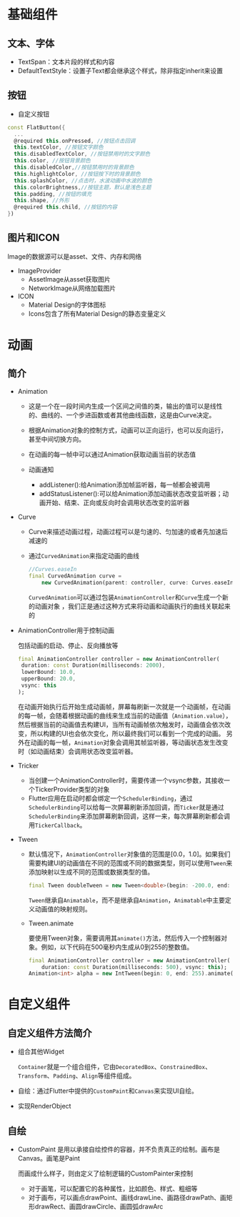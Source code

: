 # 基础组件

## 文本、字体

- TextSpan：文本片段的样式和内容
- DefaultTextStyle：设置子Text都会继承这个样式，除非指定inherit来设置

## 按钮

- 自定义按钮

```dart
const FlatButton({
  ...  
  @required this.onPressed, //按钮点击回调
  this.textColor, //按钮文字颜色
  this.disabledTextColor, //按钮禁用时的文字颜色
  this.color, //按钮背景颜色
  this.disabledColor,//按钮禁用时的背景颜色
  this.highlightColor, //按钮按下时的背景颜色
  this.splashColor, //点击时，水波动画中水波的颜色
  this.colorBrightness,//按钮主题，默认是浅色主题 
  this.padding, //按钮的填充
  this.shape, //外形
  @required this.child, //按钮的内容
})
```

## 图片和ICON

Image的数据源可以是asset、文件、内存和网络

- ImageProvider
  - AssetImage从asset获取图片
  - NetworkImage从网络加载图片
- ICON
  - Material Design的字体图标
  - Icons包含了所有Material Design的静态变量定义

# 动画

## 简介

- Animation

  - 这是一个在一段时间内生成一个区间之间值的类，输出的值可以是线性的、曲线的、一个步进函数或者其他曲线函数，这是由Curve决定。
  - 根据Animation对象的控制方式，动画可以正向运行，也可以反向运行，甚至中间切换方向。
  - 在动画的每一帧中可以通过Animation获取动画当前的状态值

  - 动画通知
    - addListener():给Animation添加帧监听器，每一帧都会被调用
    - addStatusListener():可以给Animation添加动画状态改变监听器；动画开始、结束、正向或反向时会调用状态改变的监听器

- Curve

  - Curve来描述动画过程，动画过程可以是匀速的、匀加速的或者先加速后减速的

  - 通过`CurvedAnimation`来指定动画的曲线

    ```dart
    //Curves.easeIn
    final CurvedAnimation curve =
        new CurvedAnimation(parent: controller, curve: Curves.easeIn);
    ```

    `CurvedAnimation`可以通过包装`AnimationController`和`Curve`生成一个新的动画对象 ，我们正是通过这种方式来将动画和动画执行的曲线关联起来的

- AnimationController用于控制动画

  包括动画的启动、停止、反向播放等

  ```dart
  final AnimationController controller = new AnimationController( 
   duration: const Duration(milliseconds: 2000), 
   lowerBound: 10.0,
   upperBound: 20.0,
   vsync: this
  );
  ```

  在动画开始执行后开始生成动画帧，屏幕每刷新一次就是一个动画帧，在动画的每一帧，会随着根据动画的曲线来生成当前的动画值（`Animation.value`），然后根据当前的动画值去构建UI，当所有动画帧依次触发时，动画值会依次改变，所以构建的UI也会依次变化，所以最终我们可以看到一个完成的动画。 另外在动画的每一帧，`Animation`对象会调用其帧监听器，等动画状态发生改变时（如动画结束）会调用状态改变监听器。

- Tricker

  - 当创建一个AnimationController时，需要传递一个vsync参数，其接收一个TickerProvider类型的对象
  - Flutter应用在启动时都会绑定一个`SchedulerBinding`，通过`SchedulerBinding`可以给每一次屏幕刷新添加回调，而`Ticker`就是通过`SchedulerBinding`来添加屏幕刷新回调，这样一来，每次屏幕刷新都会调用`TickerCallback`。

- Tween

  - 默认情况下，`AnimationController`对象值的范围是[0.0，1.0]。如果我们需要构建UI的动画值在不同的范围或不同的数据类型，则可以使用`Tween`来添加映射以生成不同的范围或数据类型的值。

    ```dart
    final Tween doubleTween = new Tween<double>(begin: -200.0, end: 0.0);
    ```

    `Tween`继承自`Animatable`，而不是继承自`Animation`，`Animatable`中主要定义动画值的映射规则。

  - Tween.animate

    要使用Tween对象，需要调用其`animate()`方法，然后传入一个控制器对象。例如，以下代码在500毫秒内生成从0到255的整数值。

    ```dart
    final AnimationController controller = new AnimationController(
        duration: const Duration(milliseconds: 500), vsync: this);
    Animation<int> alpha = new IntTween(begin: 0, end: 255).animate(controller);
    ```


# 自定义组件

## 自定义组件方法简介

- 组合其他Widget

  `Container`就是一个组合组件，它由`DecoratedBox`、`ConstrainedBox`、`Transform`、`Padding`、`Align`等组件组成。

- 自绘：通过Flutter中提供的`CustomPaint`和`Canvas`来实现UI自绘。

- 实现RenderObject

## 自绘

- CustomPaint 是用以承接自绘控件的容器，并不负责真正的绘制。画布是Canvas。画笔是Paint

  而画成什么样子，则由定义了绘制逻辑的CustomPainter来控制

  - 对于画笔，可以配置它的各种属性，比如颜色、样式、粗细等
  - 对于画布，可以画点drawPoint、画线drawLine、画路径drawPath、画矩形drawRect、画圆drawCircle、画圆弧drawArc

